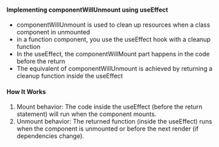 #### Implementing componentWillUnmount using useEffect
* componentWillUnmount is used to clean up resources when a class component in unmounted
* in a function component, you use the useEffect hook with a cleanup function
* In the useEffect, the componentWillMount part happens in the code before the return
* The equivalent of componentWillUnmount is achieved by returning a cleanup function inside the useEffect

#### How It Works
1. Mount behavior: The code inside the useEffect (before the return statement) will run when the component mounts.
2. Unmount behavior: The returned function (inside the useEffect) runs when the component is unmounted or before the next render (if dependencies change).

